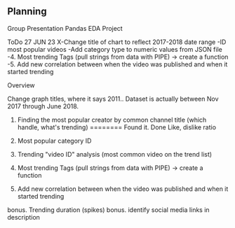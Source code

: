 ## Planning

Group Presentation Pandas EDA Project

ToDo 27 JUN 23
X-Change title of chart to reflect 2017-2018 date range
-ID most popular videos 
-Add category type to numeric values from JSON file
-4. Most trending Tags (pull strings from data with PIPE) -> create a function
-5. Add new correlation between when the video was published and when it started trending

Overview

Change graph titles, where it says 2011.. Dataset is actually between Nov 2017 through June 2018. 

1. Finding the most popular creator by common channel title (which handle, what's trending) ======== Found it. Done
   Like, dislike ratio
2. Most popular category ID

3. Trending "video ID" analysis (most common video on the trend list)

4. Most trending Tags (pull strings from data with PIPE) -> create a function

5. Add new correlation between when the video was published and when it started trending

bonus. Trending duration (spikes)
bonus. identify social media links in description

